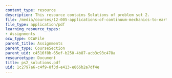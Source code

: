 ```yaml
---
content_type: resource
description: This resource contains Solutions of problem set 2.
file: /media/courses/12-005-applications-of-continuum-mechanics-to-earth-atmospheric-and-planetary-sciences-spring-2006/1c2797a6c4f98f3de413e866b2a7df4e_ps2_solutions.pdf
file_type: application/pdf
learning_resource_types:
- Assignments
ocw_type: OCWFile
parent_title: Assignments
parent_type: CourseSection
parent_uid: c4516f8b-65ef-b250-4b87-acb3c93c478a
resourcetype: Document
title: ps2_solutions.pdf
uid: 1c2797a6-c4f9-8f3d-e413-e866b2a7df4e
---
```

